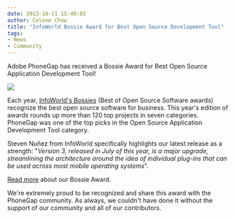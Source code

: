 ```yaml
---
date: 2013-10-11 15:40:03
author: Colene Chow
title: "InfoWorld Bossie Award for Best Open Source Development Tool"
tags:
- News
- Community
---
```


Adobe PhoneGap has received a Bossie Award for Best Open Source Application Development Tool!

![](/blog/uploads/2013-10/bossies_2013.jpg)

Each year, [InfoWorld's Bossies](http://www.infoworld.com/infoworld-bossie-awards-755) (Best of Open Source Software awards) recognize the best open source software for business. This year's edition of awards rounds up more than 120 top projects in seven categories. PhoneGap was one of the top picks in the Open Source Application Development Tool category.

Steven Nuñez from InfoWorld specifically highlights our latest release as a strength: "*Version 3, released in July of this year, is a major upgrade, streamlining the architecture around the idea of individual plug-ins that can be used across most mobile operating systems*". 

[Read more](http://www.infoworld.com/slideshow/119849/bossie-awards-2013-the-best-open-source-application-development-tools-226977#slide12) about our Bossie Award.

We're extremely proud to be recognized and share this award with the PhoneGap community. As always, we couldn't have done it without the support of our community and all of our contributors.
